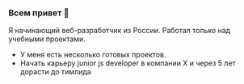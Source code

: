 ### Всем привет 👋

Я начинающий веб-разработчик из России. Работал только над учебными проектами.
* У меня есть несколько готовых проектов.
* Начать карьеру junior js developer в компании Х и через 5 лет дорасти до тимлида
